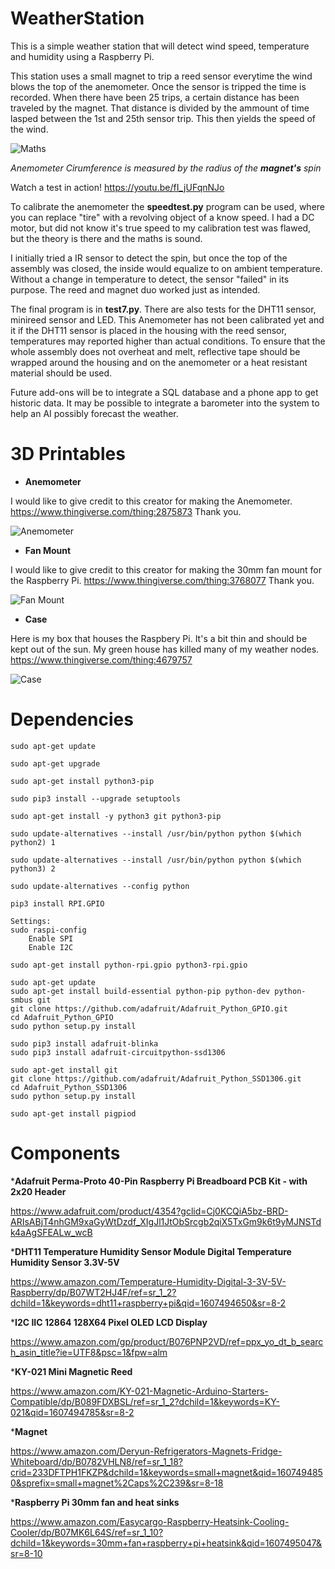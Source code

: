 # WeatherStation
This is a simple weather station that will detect wind speed, temperature and humidity using a Raspberry Pi. 

This station uses a small magnet to trip a reed sensor everytime the wind blows the top of the anemometer. Once the sensor is tripped the time is recorded. When there have been 25 trips, a certain distance has been traveled by the magnet. That distance is divided by the ammount of time lasped between the 1st and 25th sensor trip. This then yields the speed of the wind. 

![Maths](pictures/maths.PNG)

_Anemometer Cirumference is measured by the radius of the **magnet's** spin_

Watch a test in action!
https://youtu.be/fI_jUFqnNJo


To calibrate the anemometer the __speedtest.py__ program can be used, where you can replace "tire" with a revolving object of a know speed. I had a DC motor, but did not know it's true speed to my calibration test was flawed, but the theory is there and the maths is sound. 

I initially tried a IR sensor to detect the spin, but once the top of the assembly was closed, the inside would equalize to on ambient temperature. Without a change in temperature to detect, the sensor "failed" in its purpose. The reed and magnet duo worked just as intended. 

The final program is in __test7.py__. There are also tests for the DHT11 sensor, minireed sensor and LED. This Anemometer has not been calibrated yet and it if the DHT11 sensor is placed in the housing with the reed sensor, temperatures may reported higher than actual conditions. To ensure that the whole assembly does not overheat and melt, reflective tape should be wrapped around the housing and on the anemometer or a heat resistant material should be used. 

Future add-ons will be to integrate a SQL database and a phone app to get historic data. It may be possible to integrate a barometer into the system to help an AI possibly forecast the weather. 

# 3D Printables

* __Anemometer__

I would like to give credit to this creator for making the Anemometer. 
https://www.thingiverse.com/thing:2875873 
Thank you. 

![Anemometer](pictures/PXL_20201119_045906194.jpg)

* __Fan Mount__

I would like to give credit to this creator for making the 30mm fan mount for the Raspberry Pi. 
https://www.thingiverse.com/thing:3768077
Thank you. 

![Fan Mount](pictures/PXL_20201209_054719347.jpg)

* __Case__

Here is my box that houses the Raspbery Pi. It's a bit thin and should be kept out of the sun. My green house has killed many of my weather nodes. 
https://www.thingiverse.com/thing:4679757

![Case](pictures/PXL_20201208_230936668.jpg)


# Dependencies
```
sudo apt-get update

sudo apt-get upgrade

sudo apt-get install python3-pip

sudo pip3 install --upgrade setuptools

sudo apt-get install -y python3 git python3-pip

sudo update-alternatives --install /usr/bin/python python $(which python2) 1

sudo update-alternatives --install /usr/bin/python python $(which python3) 2

sudo update-alternatives --config python

pip3 install RPI.GPIO

Settings:
sudo raspi-config
    Enable SPI
    Enable I2C

sudo apt-get install python-rpi.gpio python3-rpi.gpio

sudo apt-get update
sudo apt-get install build-essential python-pip python-dev python-smbus git
git clone https://github.com/adafruit/Adafruit_Python_GPIO.git
cd Adafruit_Python_GPIO
sudo python setup.py install

sudo pip3 install adafruit-blinka
sudo pip3 install adafruit-circuitpython-ssd1306

sudo apt-get install git
git clone https://github.com/adafruit/Adafruit_Python_SSD1306.git
cd Adafruit_Python_SSD1306
sudo python setup.py install

sudo apt-get install pigpiod

```


# Components 

*__Adafruit Perma-Proto 40-Pin Raspberry Pi Breadboard PCB Kit - with 2x20 Header__

https://www.adafruit.com/product/4354?gclid=Cj0KCQiA5bz-BRD-ARIsABjT4nhGM9xaGyWtDzdf_XIgJl1JtObSrcgb2qiX5TxGm9k6t9yMJNSTdk4aAgSFEALw_wcB

*__DHT11 Temperature Humidity Sensor Module Digital Temperature Humidity Sensor 3.3V-5V__

https://www.amazon.com/Temperature-Humidity-Digital-3-3V-5V-Raspberry/dp/B07WT2HJ4F/ref=sr_1_2?dchild=1&keywords=dht11+raspberry+pi&qid=1607494650&sr=8-2

*__I2C IIC 12864 128X64 Pixel OLED LCD Display__

https://www.amazon.com/gp/product/B076PNP2VD/ref=ppx_yo_dt_b_search_asin_title?ie=UTF8&psc=1&fpw=alm


*__KY-021 Mini Magnetic Reed__

https://www.amazon.com/KY-021-Magnetic-Arduino-Starters-Compatible/dp/B089FDXBSL/ref=sr_1_2?dchild=1&keywords=KY-021&qid=1607494785&sr=8-2

*__Magnet__

https://www.amazon.com/Deryun-Refrigerators-Magnets-Fridge-Whiteboard/dp/B0782VHLN8/ref=sr_1_18?crid=233DFTPH1FKZP&dchild=1&keywords=small+magnet&qid=1607494850&sprefix=small+magnet%2Caps%2C239&sr=8-18

*__Raspberry Pi 30mm fan and heat sinks__

https://www.amazon.com/Easycargo-Raspberry-Heatsink-Cooling-Cooler/dp/B07MK6L64S/ref=sr_1_10?dchild=1&keywords=30mm+fan+raspberry+pi+heatsink&qid=1607495047&sr=8-10